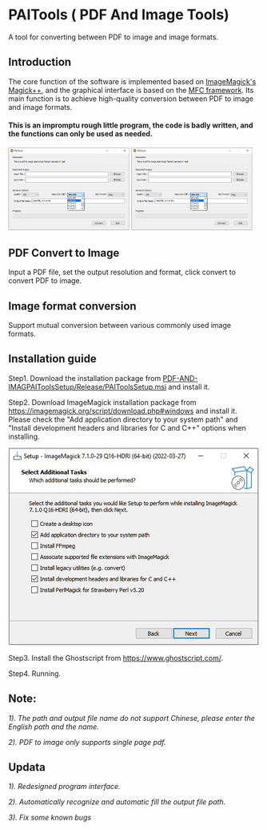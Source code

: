 # PAITools ( PDF And Image Tools)
A tool for converting between PDF to image and image formats.
## Introduction
The core function of the software is implemented based on [ImageMagick's Magick++](https://imagemagick.org/script/magick++.php), and the graphical interface is based on the [MFC framework](https://docs.microsoft.com/en-us/cpp/mfc/framework-mfc?view=msvc-170). Its main function is to achieve high-quality conversion between PDF to image and image formats.

#### This is an impromptu rough little program, the code is badly written, and the functions can only be used as needed.
<img src="Res/PAITools-Screenshot1.png" width="48%"> <img src = "Res/PAITools-Screenshot1.png" width = "48%">

## PDF Convert to Image
Input a PDF file, set the output resolution and format, click convert to convert PDF to image.

## Image format conversion
Support mutual conversion between various commonly used image formats.

## Installation guide
Step1. Download the installation package from [PDF-AND-IMAGPAIToolsSetup/Release/PAIToolsSetup.msi]([https://github.com/Dot4diw/PDF-AND-IMAGE-TOOLS/blob/main/BYCPLUSPLUS/PAIT/PAIT-Installer/PAIT-Installer.msi](https://github.com/Dot4diw/PAITools/blob/main/PAIToolsSetup/Release/PAIToolsSetup.msi)) and install it.

Step2. Download ImageMagick installation package from https://imagemagick.org/script/download.php#windows and install it. Please check the "Add application directory to your system path" and "Install development headers and libraries for C and C++" options when installing.

![image](Res/ImageMagick-Install-Guide.jpg)

Step3. Install the Ghostscript from https://www.ghostscript.com/.

Step4. Running.

## Note: 
*1). The path and output file name do not support Chinese, please enter the English path and the name.*

*2). PDF to image only supports single page pdf.*
## Updata
*1). Redesigned program interface.*

*2). Automatically recognize and automatic fill the output file path.*

*3). Fix some known bugs*
